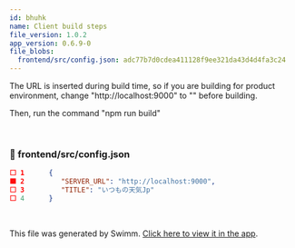 ```yaml
---
id: bhuhk
name: Client build steps
file_version: 1.0.2
app_version: 0.6.9-0
file_blobs:
  frontend/src/config.json: adc77b7d0cdea411128f9ee321da43d4d4fa3c24
---
```


The URL is inserted during build time, so if you are building for product environment, change "http://localhost:9000" to "" before building.

Then, run the command "npm run build"

<br/>

<!-- NOTE-swimm-snippet: the lines below link your snippet to Swimm -->
### 📄 frontend/src/config.json
```json
⬜ 1      {
🟩 2      	"SERVER_URL": "http://localhost:9000",
⬜ 3      	"TITLE": "いつもの天気Jp"
⬜ 4      }
```

<br/>

This file was generated by Swimm. [Click here to view it in the app](https://app.swimm.io/repos/Z2l0aHViJTNBJTNBV2VhdGhlckRhdGFKcCUzQSUzQXJ5bzQ2MDA=/docs/bhuhk).